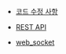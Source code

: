 * [코드 수정 사항](https://github.com/ckdqja135/Typescript-restful-starter/blob/master/mdfile/2020-04-09/%EC%BD%94%EB%93%9C%20%EC%88%98%EC%A0%9504-09.md)

* [REST API](https://github.com/ckdqja135/Typescript-restful-starter/blob/master/mdfile/2020-04-09/REST_API.md)

* [web_socket](https://github.com/ckdqja135/Typescript-restful-starter/blob/master/mdfile/2020-04-09/web_socket.md)
